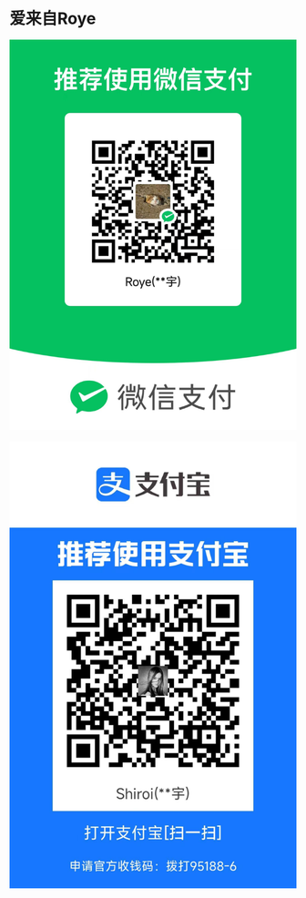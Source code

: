 

# 爱来自Roye

![wechat_donate](../img/wechat_donate.jpg ':size=200')
&emsp;&emsp;&emsp;&emsp;
![alipay_donate](../img/alipay_donate.jpg ':size=200')